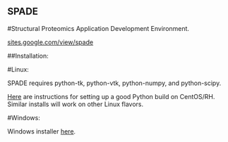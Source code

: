 ## SPADE

#Structural Proteomics Application Development Environment. 

[sites.google.com/view/spade](sites.google.com/view/spade)

##Installation:

#Linux:

SPADE requires python-tk, python-vtk, python-numpy, and python-scipy. 

[Here](https://danieleriksson.net/2017/02/08/how-to-install-latest-python-on-centos/) are instructions for setting up a good Python build on CentOS/RH. Similar installs will work on other Linux flavors. 

#Windows:

Windows installer [here](https://sourceforge.net/projects/spade/).
